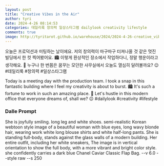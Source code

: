 ```yaml
---
layout: post
title: "Creative Vibes in the Air"
author: tyri
date: 2024-4-26 08:14:53
categories: 데일리룩 창의력 일상스타그램 dailylook creativity lifestyle
comments: true
image: http://tyritarot.github.io/warehouse/2024/2024-4-26-creative_vibes_in_the_air_title.png
---
```


오늘은 프로덕션과 미팅하는 날이에요. 저의 창의력이 마구마구 터져나올 것 같은 멋진 빌딩에서 한 컷 찍어봤어요. 🏙️ 이렇게 환상적인 장소에서 작업하다니, 정말 행운이라고 생각해요. 🥰 누구나 한 번쯤은 꿈꾸는 모던한 사무실에서 오늘도 열심히 달려볼까요? 😉 #데일리룩 #창의력 #일상스타그램

Today is a meeting day with the production team. I took a snap in this fantastic building where I feel my creativity is about to burst. 🏙️ It's such a fortune to work in such an amazing place. 🥰 Let's hustle in this modern office that everyone dreams of, shall we? 😉 #dailylook #creativity #lifestyle

### Dalle Prompt

She is joyfully smiling. long leg and white shoes. semi-realistic Korean webtoon style image of a beautiful woman with blue eyes, long wavy blonde hair, wearing work white long blouse shirts and white half-long pants. She is standing full-body, stands against the glass walls of a modern building. Her entire outfit, including her white sneakers, The image is in vertical orientation to show the full body, with a more vibrant and bright color style. she confidently carries a dark blue Chanel Caviar Classic Flap Bag. --v 6.0 --style raw --s 250
